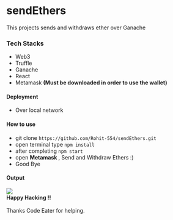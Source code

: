 # sendEthers
This projects sends and withdraws ether over Ganache

<h3>Tech Stacks</h3>

- Web3
- Truffle
- Ganache
- React
- Metamask <b>(Must be downloaded in order to use the wallet)</b>

<h4> Deployment </h4>

- Over local network

<h4> How to use </h4>

- git clone ```https://github.com/Rohit-554/sendEthers.git```
- open terminal type ```npm install```
- after completing ```npm start```
- open <b> Metamask </b> , Send and Withdraw Ethers :)
- Good Bye

<h4> Output </h4>
<img src = "https://user-images.githubusercontent.com/48874687/229377333-5d90f154-0784-4c6e-81e9-2cf6e135f21a.png"/>

<br>
<b> Happy Hacking !! </b>
</br>
<br>
Thanks Code Eater for helping.
